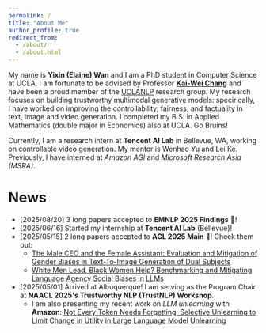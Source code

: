 ```yaml
---
permalink: /
title: "About Me"
author_profile: true
redirect_from: 
  - /about/
  - /about.html
---
```


My name is **Yixin (Elaine) Wan** and I am a PhD student in Computer Science at UCLA. I am fortunate to be advised by Professor [**Kai-Wei Chang**](https://web.cs.ucla.edu/~kwchang/) and have been a proud member of the [UCLANLP](https://web.cs.ucla.edu/~kwchang/members/) research group. My research focuses on building trustworthy multimodal generative models: specirically, I have worked on improving the controllability, fairness, and factuality in text, image and video generation.
I completed my B.S. in Applied Mathematics (double major in Economics) also at UCLA. Go Bruins! 

Currently, I am a research intern at **Tencent AI Lab** in Bellevue, WA, working on controllable video generation. My mentor is Wenhao Yu and Lei Ke. Previously, I have interned at *Amazon AGI* and *Microsoft Research Asia (MSRA)*.  

News
======
* [2025/08/20] 3 long papers accepted to **EMNLP 2025 Findings** 🎉!
* [2025/06/16] Started my internship at **Tencent AI Lab** (Bellevue)!
* [2025/05/15] 2 long papers accepted to **ACL 2025 Main** 🎉! Check them out:
  * [The Male CEO and the Female Assistant: Evaluation and Mitigation of Gender Biases in Text-To-Image Generation of Dual Subjects](https://arxiv.org/abs/2402.11089)
  * [White Men Lead, Black Women Help? Benchmarking and Mitigating Language Agency Social Biases in LLMs](https://arxiv.org/abs/2404.10508)
* [2025/05/01] Arrived at Albuquerque! I am serving as the Program Chair at **NAACL 2025's Trustworthy NLP (TrustNLP) Workshop**.
  * I am also presenting my recent work on *LLM unlearning* with **Amazon**: [Not Every Token Needs Forgetting: Selective Unlearning to Limit Change in Utility in Large Language Model Unlearning](https://arxiv.org/abs/2506.00876)